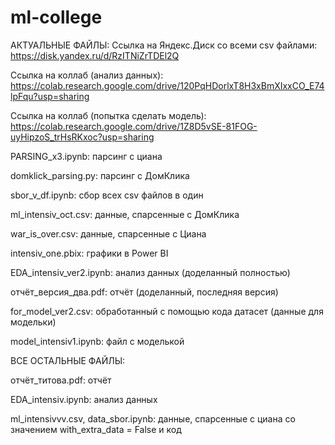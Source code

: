 # ml-college

АКТУАЛЬНЫЕ ФАЙЛЫ:
Ссылка на Яндекс.Диск со всеми csv файлами: https://disk.yandex.ru/d/RzITNiZrTDEl2Q

Ссылка на коллаб (анализ данных): https://colab.research.google.com/drive/120PqHDorlxT8H3xBmXIxxCO_E74lpFqu?usp=sharing

Ссылка на коллаб (попытка сделать модель): https://colab.research.google.com/drive/1Z8D5vSE-81FOG-uyHipzoS_trHsRKxoc?usp=sharing

PARSING_x3.ipynb: парсинг с циана

domklick_parsing.py: парсинг с ДомКлика

sbor_v_df.ipynb: сбор всех csv файлов в один

ml_intensiv_oct.csv: данные, спарсенные с ДомКлика

war_is_over.csv: данные, спарсенные с Циана

intensiv_one.pbix: графики в Power BI

EDA_intensiv_ver2.ipynb: анализ данных (доделанный полностью)

отчёт_версия_два.pdf: отчёт (доделанный, последняя версия)

for_model_ver2.csv: обработанный с помощью кода датасет (данные для модельки)

model_intensiv1.ipynb: файл с моделькой 

ВСЕ ОСТАЛЬНЫЕ ФАЙЛЫ:

отчёт_титова.pdf: отчёт

EDA_intensiv.ipynb: анализ данных

ml_intensivvv.csv, data_sbor.ipynb: данные, спарсенные с циана со значением with_extra_data = False и код
